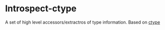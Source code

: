 # Introspect-ctype

A set of high level accessors/extractros of type information. Based on [ctype](https://github.com/s-expressionists/ctype)
